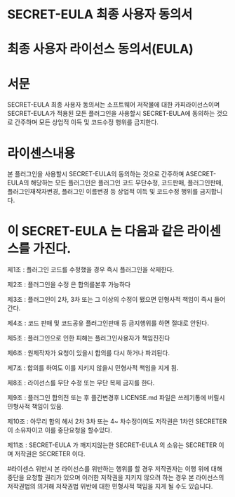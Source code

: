 # SECRET-EULA 최종 사용자 동의서

# 최종 사용자 라이선스 동의서(EULA)

# 서문

SECRET-EULA 최종 사용자 동의서는 소프트웨어 저작물에 대한 카피라이선스이며 SECRET-EULA가 적용된 모든 플러그인을 사용할시 
SECRET-EULA에 동의하는 것으로 간주하며 모든 상업적 이득 및 코드수정 행위를 금지한다.

# 라이센스내용

본 플러그인을 사용할시 SECRET-EULA의 동의하는 것으로 간주하며 ASECRET-EULA의 해당하는 모든 플러그인은 
플러그인 코드 무단수정, 코드판매, 플러그인판매, 플러그인재작자변경, 플러그인 이름변경 등 상업적 이득 및 코드수정 행위를 금지합니다.

# 이 SECRET-EULA 는 다음과 같은 라이센스를 가진다.

제1조 : 플러그인 코드를 수정했을 경우 즉시 플러그인을 삭제한다.

제2조 : 플러그인을 수정 은 합의를본후 가능하다

제3조 : 플러그인이 2차, 3차 또는 그 이상의 수정이 됐으면 민형사적 책임이 즉시 들어간다.

제4조 : 코드 판매 및 코드공유 플러그인판매 등 금지행위를 하면 절대로 안된다.

제5조 : 플러그인으로 인한 피해는 플러그인사용자가 책임진진다

제6조 : 원제작자가 요청이 있을시 합의를 다시 하거나 파괴된다.

제7조 : 합의를 하여도 이를 지키지 않을시 민형사적 책임을 지게 됨.

제8조 : 라이선스를 무단 수정 또는 무단 복제 금지를 한다.

제9조 : 플러그인 합의전 또는 후 플긴변경후 LICENSE.md 파일은 쓰레기통에 버릴시 민형사적 책임이 있음.

제10조 : 아무리 합의 헤서 2차 3차 또는 4~ 차수정이여도 저작권은 1차인 SECRETER 이 소유자이고 이를 중단요청을 할수있다.

제11조 : SECRET-EULA 가 깨지지않는한 SECRET-EULA 의 소유는 SECRETER 이며 저작권은 SECRETER 이다. 


#라이센스 위반시
본 라이선스를 위반하는 행위를 할 경우 저작권자는 이행 위에 대해 중단을 요청할 권리가 있으며 
이러한 저작권을 지키지 않으려 하는 경우 본 라이선스의 저작권법의 의거해 저작권법 위반에 대한 민형사적 책임을 지게 될 수도 있습니다.


